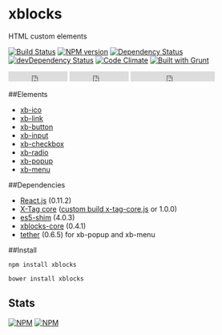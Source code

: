 # xblocks

HTML custom elements

[![Build Status][build]][build-link] [![NPM version][version]][version-link] [![Dependency Status][dependency]][dependency-link] [![devDependency Status][dev-dependency]][dev-dependency-link] [![Code Climate][climate]][climate-link] [![Built with Grunt](https://cdn.gruntjs.com/builtwith.png)](http://gruntjs.com/)


<iframe src="http://ghbtns.com/github-btn.html?user=Katochimoto&repo=xblocks&type=watch&count=true" height="20" width="118" frameborder="0" scrolling="0" style="width:118px; height: 20px;" allowTransparency="true"></iframe>

<iframe src="http://ghbtns.com/github-btn.html?user=Katochimoto&repo=xblocks&type=fork&count=true" height="20" width="118" frameborder="0" scrolling="0" style="width:118px; height: 20px;" allowTransparency="true"></iframe>

<iframe src="http://ghbtns.com/github-btn.html?user=Katochimoto&type=follow&count=true" height="20" width="168" frameborder="0" scrolling="0" style="width:168px; height: 20px;" allowTransparency="true"></iframe>


##Elements

- [xb-ico](tutorial-xb-ico.html)
- [xb-link](tutorial-xb-link.html)
- [xb-button](tutorial-xb-button.html)
- [xb-input](tutorial-xb-input.html)
- [xb-checkbox](tutorial-xb-checkbox.html)
- [xb-radio](tutorial-xb-radio.html)
- [xb-popup](tutorial-xb-popup.html)
- [xb-menu](tutorial-xb-menu.html)

##Dependencies

- [React.js](https://github.com/facebook/react) (0.11.2)
- [X-Tag core](https://github.com/x-tag/core) ([custom build x-tag-core.js](https://github.com/Katochimoto/xblocks-core/blob/master/x-tag-core.js) or 1.0.0)
- [es5-shim](https://github.com/es-shims/es5-shim) (4.0.3)
- [xblocks-core](https://github.com/Katochimoto/xblocks-core) (0.4.1)
- [tether](https://github.com/HubSpot/tether) (0.6.5) for xb-popup and xb-menu

##Install

```
npm install xblocks
```
```
bower install xblocks
```

## Stats

[![NPM](https://nodei.co/npm/xblocks.png?downloads=true&stars=true)](https://nodei.co/npm/xblocks/)
[![NPM](https://nodei.co/npm-dl/xblocks.png)](https://nodei.co/npm/xblocks/)


[build]: https://travis-ci.org/Katochimoto/xblocks.png?branch=master
[build-link]: https://travis-ci.org/Katochimoto/xblocks
[version]: https://badge.fury.io/js/xblocks.png
[version-link]: http://badge.fury.io/js/xblocks
[dependency]: https://david-dm.org/Katochimoto/xblocks.png
[dependency-link]: https://david-dm.org/Katochimoto/xblocks
[dev-dependency]: https://david-dm.org/Katochimoto/xblocks/dev-status.png
[dev-dependency-link]: https://david-dm.org/Katochimoto/xblocks#info=devDependencies
[climate]: https://codeclimate.com/github/Katochimoto/xblocks.png
[climate-link]: https://codeclimate.com/github/Katochimoto/xblocks
